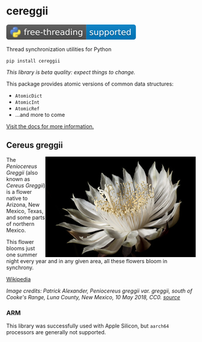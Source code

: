 # cereggii

[![supports free-threading](https://github.com/dpdani/free-threading-badges/raw/main/supported.svg)](https://py-free-threading.github.io/)

Thread synchronization utilities for Python

```shell
pip install cereggii
```

*This library is beta quality: expect things to change.*

This package provides atomic versions of common data structures:

- `AtomicDict`
- `AtomicInt`
- `AtomicRef`
- …and more to come

[Visit the docs for more information.](http://dpdani.github.io/cereggii)


## Cereus greggii

<img src="./.github/cereggii.jpg" align="right">

The *Peniocereus Greggii* (also known as *Cereus Greggii*) is a flower native to
Arizona, New Mexico, Texas, and some parts of northern Mexico.

This flower blooms just one summer night every year and in any given area, all
these flowers bloom in synchrony.

[Wikipedia](https://en.wikipedia.org/wiki/Peniocereus_greggii)

_Image credits: Patrick Alexander, Peniocereus greggii var. greggii, south of
Cooke's Range, Luna County, New Mexico, 10 May 2018, CC0.
[source](https://www.flickr.com/photos/aspidoscelis/42926986382)_

### ARM

This library was successfully used with Apple Silicon, but `aarch64` processors
are generally not supported.
